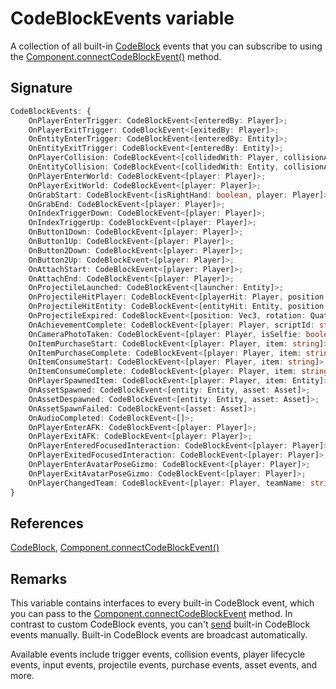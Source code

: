 # CodeBlockEvents variable

A collection of all built-in [CodeBlock](https://developers.meta.com/horizon-worlds/reference/2.0.0/core_codeblockevent) events that you can subscribe to using the [Component.connectCodeBlockEvent()](https://developers.meta.com/horizon-worlds/reference/2.0.0/core_component#connectcodeblockevent) method.

## Signature

```typescript
CodeBlockEvents: {
    OnPlayerEnterTrigger: CodeBlockEvent<[enteredBy: Player]>;
    OnPlayerExitTrigger: CodeBlockEvent<[exitedBy: Player]>;
    OnEntityEnterTrigger: CodeBlockEvent<[enteredBy: Entity]>;
    OnEntityExitTrigger: CodeBlockEvent<[enteredBy: Entity]>;
    OnPlayerCollision: CodeBlockEvent<[collidedWith: Player, collisionAt: Vec3, normal: Vec3, relativeVelocity: Vec3, localColliderName: string, OtherColliderName: string]>;
    OnEntityCollision: CodeBlockEvent<[collidedWith: Entity, collisionAt: Vec3, normal: Vec3, relativeVelocity: Vec3, localColliderName: string, OtherColliderName: string]>;
    OnPlayerEnterWorld: CodeBlockEvent<[player: Player]>;
    OnPlayerExitWorld: CodeBlockEvent<[player: Player]>;
    OnGrabStart: CodeBlockEvent<[isRightHand: boolean, player: Player]>;
    OnGrabEnd: CodeBlockEvent<[player: Player]>;
    OnIndexTriggerDown: CodeBlockEvent<[player: Player]>;
    OnIndexTriggerUp: CodeBlockEvent<[player: Player]>;
    OnButton1Down: CodeBlockEvent<[player: Player]>;
    OnButton1Up: CodeBlockEvent<[player: Player]>;
    OnButton2Down: CodeBlockEvent<[player: Player]>;
    OnButton2Up: CodeBlockEvent<[player: Player]>;
    OnAttachStart: CodeBlockEvent<[player: Player]>;
    OnAttachEnd: CodeBlockEvent<[player: Player]>;
    OnProjectileLaunched: CodeBlockEvent<[launcher: Entity]>;
    OnProjectileHitPlayer: CodeBlockEvent<[playerHit: Player, position: Vec3, normal: Vec3, headshot: boolean]>;
    OnProjectileHitEntity: CodeBlockEvent<[entityHit: Entity, position: Vec3, normal: Vec3, isStaticHit: boolean]>;
    OnProjectileExpired: CodeBlockEvent<[position: Vec3, rotation: Quaternion, velocity: Vec3]>;
    OnAchievementComplete: CodeBlockEvent<[player: Player, scriptId: string]>;
    OnCameraPhotoTaken: CodeBlockEvent<[player: Player, isSelfie: boolean]>;
    OnItemPurchaseStart: CodeBlockEvent<[player: Player, item: string]>;
    OnItemPurchaseComplete: CodeBlockEvent<[player: Player, item: string, success: boolean]>;
    OnItemConsumeStart: CodeBlockEvent<[player: Player, item: string]>;
    OnItemConsumeComplete: CodeBlockEvent<[player: Player, item: string, success: boolean]>;
    OnPlayerSpawnedItem: CodeBlockEvent<[player: Player, item: Entity]>;
    OnAssetSpawned: CodeBlockEvent<[entity: Entity, asset: Asset]>;
    OnAssetDespawned: CodeBlockEvent<[entity: Entity, asset: Asset]>;
    OnAssetSpawnFailed: CodeBlockEvent<[asset: Asset]>;
    OnAudioCompleted: CodeBlockEvent<[]>;
    OnPlayerEnterAFK: CodeBlockEvent<[player: Player]>;
    OnPlayerExitAFK: CodeBlockEvent<[player: Player]>;
    OnPlayerEnteredFocusedInteraction: CodeBlockEvent<[player: Player]>;
    OnPlayerExitedFocusedInteraction: CodeBlockEvent<[player: Player]>;
    OnPlayerEnterAvatarPoseGizmo: CodeBlockEvent<[player: Player]>;
    OnPlayerExitAvatarPoseGizmo: CodeBlockEvent<[player: Player]>;
    OnPlayerChangedTeam: CodeBlockEvent<[player: Player, teamName: string, teamGroupName: string]>;
}
```

## References

[CodeBlock](https://developers.meta.com/horizon-worlds/reference/2.0.0/core_codeblockevent), [Component.connectCodeBlockEvent()](https://developers.meta.com/horizon-worlds/reference/2.0.0/core_component#connectcodeblockevent)

## Remarks

This variable contains interfaces to every built-in CodeBlock event, which you can pass to the [Component.connectCodeBlockEvent](https://developers.meta.com/horizon-worlds/reference/2.0.0/core_component#connectcodeblockevent) method. In contrast to custom CodeBlock events, you can't [send](https://developers.meta.com/horizon-worlds/reference/2.0.0/core_component#sendcodeblockevent) built-in CodeBlock events manually. Built-in CodeBlock events are broadcast automatically.

Available events include trigger events, collision events, player lifecycle events, input events, projectile events, purchase events, asset events, and more.